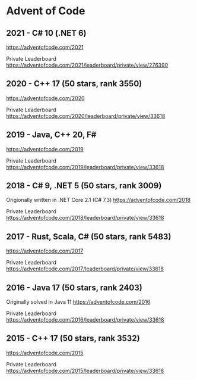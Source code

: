 # Advent of Code

## 2021 - C# 10 (.NET 6)
https://adventofcode.com/2021

Private Leaderboard
https://adventofcode.com/2021/leaderboard/private/view/276390

## 2020 - C++ 17 (50 stars, rank 3550)
https://adventofcode.com/2020

Private Leaderboard
https://adventofcode.com/2020/leaderboard/private/view/33618

## 2019 - Java, C++ 20, F#
https://adventofcode.com/2019

Private Leaderboard
https://adventofcode.com/2019/leaderboard/private/view/33618

## 2018 - C# 9, .NET 5 (50 stars, rank 3009)
Origionally written in .NET Core 2.1 (C# 7.3)
https://adventofcode.com/2018

Private Leaderboard
https://adventofcode.com/2018/leaderboard/private/view/33618

## 2017 - Rust, Scala, C# (50 stars, rank 5483)
https://adventofcode.com/2017

Private Leaderboard
https://adventofcode.com/2017/leaderboard/private/view/33618

## 2016 - Java 17 (50 stars, rank 2403)
Originally solved in Java 11
https://adventofcode.com/2016

Private Leaderboard
https://adventofcode.com/2016/leaderboard/private/view/33618

## 2015 - C++ 17 (50 stars, rank 3532)
https://adventofcode.com/2015

Private Leaderboard
https://adventofcode.com/2015/leaderboard/private/view/33618
